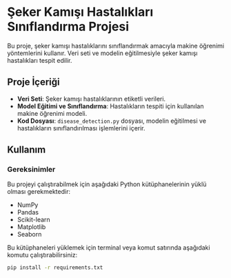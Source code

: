 # Şeker Kamışı Hastalıkları Sınıflandırma Projesi

Bu proje, şeker kamışı hastalıklarını sınıflandırmak amacıyla makine öğrenimi yöntemlerini kullanır. Veri seti ve modelin eğitilmesiyle şeker kamışı hastalıkları tespit edilir.

## Proje İçeriği

- **Veri Seti**: Şeker kamışı hastalıklarının etiketli verileri.
- **Model Eğitimi ve Sınıflandırma**: Hastalıkların tespiti için kullanılan makine öğrenimi modeli.
- **Kod Dosyası**: `disease_detection.py` dosyası, modelin eğitilmesi ve hastalıkların sınıflandırılması işlemlerini içerir.

## Kullanım

### Gereksinimler

Bu projeyi çalıştırabilmek için aşağıdaki Python kütüphanelerinin yüklü olması gerekmektedir:

- NumPy
- Pandas
- Scikit-learn
- Matplotlib
- Seaborn

Bu kütüphaneleri yüklemek için terminal veya komut satırında aşağıdaki komutu çalıştırabilirsiniz:

```bash
pip install -r requirements.txt

